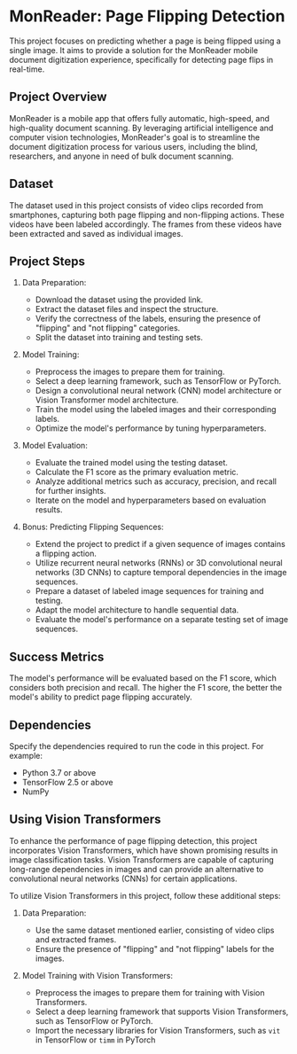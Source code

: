 # MonReader: Page Flipping Detection

This project focuses on predicting whether a page is being flipped using a single image. It aims to provide a solution for the MonReader mobile document digitization experience, specifically for detecting page flips in real-time.

## Project Overview

MonReader is a mobile app that offers fully automatic, high-speed, and high-quality document scanning. By leveraging artificial intelligence and computer vision technologies, MonReader's goal is to streamline the document digitization process for various users, including the blind, researchers, and anyone in need of bulk document scanning.

## Dataset

The dataset used in this project consists of video clips recorded from smartphones, capturing both page flipping and non-flipping actions. These videos have been labeled accordingly. The frames from these videos have been extracted and saved as individual images.

## Project Steps

1. Data Preparation:
   - Download the dataset using the provided link.
   - Extract the dataset files and inspect the structure.
   - Verify the correctness of the labels, ensuring the presence of "flipping" and "not flipping" categories.
   - Split the dataset into training and testing sets.

2. Model Training:
   - Preprocess the images to prepare them for training.
   - Select a deep learning framework, such as TensorFlow or PyTorch.
   - Design a convolutional neural network (CNN) model architecture or Vision Transformer model architecture.
   - Train the model using the labeled images and their corresponding labels.
   - Optimize the model's performance by tuning hyperparameters.

3. Model Evaluation:
   - Evaluate the trained model using the testing dataset.
   - Calculate the F1 score as the primary evaluation metric.
   - Analyze additional metrics such as accuracy, precision, and recall for further insights.
   - Iterate on the model and hyperparameters based on evaluation results.

4. Bonus: Predicting Flipping Sequences:
   - Extend the project to predict if a given sequence of images contains a flipping action.
   - Utilize recurrent neural networks (RNNs) or 3D convolutional neural networks (3D CNNs) to capture temporal dependencies in the image sequences.
   - Prepare a dataset of labeled image sequences for training and testing.
   - Adapt the model architecture to handle sequential data.
   - Evaluate the model's performance on a separate testing set of image sequences.

## Success Metrics

The model's performance will be evaluated based on the F1 score, which considers both precision and recall. The higher the F1 score, the better the model's ability to predict page flipping accurately.

## Dependencies

Specify the dependencies required to run the code in this project. For example:
- Python 3.7 or above
- TensorFlow 2.5 or above
- NumPy

## Using Vision Transformers

To enhance the performance of page flipping detection, this project incorporates Vision Transformers, which have shown promising results in image classification tasks. Vision Transformers are capable of capturing long-range dependencies in images and can provide an alternative to convolutional neural networks (CNNs) for certain applications.

To utilize Vision Transformers in this project, follow these additional steps:

1. Data Preparation:
   - Use the same dataset mentioned earlier, consisting of video clips and extracted frames.
   - Ensure the presence of "flipping" and "not flipping" labels for the images.

2. Model Training with Vision Transformers:
   - Preprocess the images to prepare them for training with Vision Transformers.
   - Select a deep learning framework that supports Vision Transformers, such as TensorFlow or PyTorch.
   - Import the necessary libraries for Vision Transformers, such as `vit` in TensorFlow or `timm` in PyTorch
